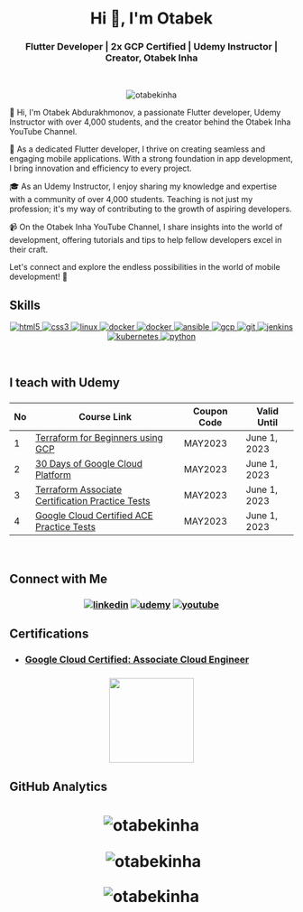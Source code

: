 <h1 align="center">Hi 👋, I'm Otabek</h1>
<h3 align="center">Flutter Developer | 2x GCP Certified | Udemy Instructor | Creator, Otabek Inha</h3>

<br>

<p align="center"> <img src="https://komarev.com/ghpvc/?username=otabekinha&label=Profile%20views&color=0e75b6&style=for-the-badge&color=CD5C5C&label=PROFILE+VIEWS" alt="otabekinha" /> </p>

<p>
  👋 Hi, I'm Otabek Abdurakhmonov, a passionate Flutter developer, Udemy Instructor with over 4,000 students, and the creator behind the Otabek Inha YouTube Channel.

🚀 As a dedicated Flutter developer, I thrive on creating seamless and engaging mobile applications. With a strong foundation in app development, I bring innovation and efficiency to every project.

🎓 As an Udemy Instructor, I enjoy sharing my knowledge and expertise with a community of over 4,000 students. Teaching is not just my profession; it's my way of contributing to the growth of aspiring developers.

📹 On the Otabek Inha YouTube Channel, I share insights into the world of development, offering tutorials and tips to help fellow developers excel in their craft.

Let's connect and explore the endless possibilities in the world of mobile development! 🚀
</p>

## **Skills**

<p align="center">  <a href="https://www.w3.org/html/" target="_blank" rel="noreferrer"> <img src="https://img.icons8.com/color/64/000000/html-5.png" alt="html5"/> </a> <a href="https://www.w3schools.com/css/" target="_blank" rel="noreferrer"> <img src="https://img.icons8.com/color/64/000000/css3.png" alt="css3"/> </a> </a> <a href="https://www.linux.org/" target="_blank" rel="noreferrer"> <img src="https://img.icons8.com/color/64/000000/linux--v1.png" alt="linux"/> </a> <a href="https://www.docker.com/" target="_blank" rel="noreferrer"> <img src="https://img.icons8.com/color/64/000000/docker.png" alt="docker"/> </a><a href="https://www.terraform.com/" target="_blank" rel="noreferrer"> <img src="https://img.icons8.com/color/64/000000/terraform.png" alt="docker"/> </a> <a href="https://www.ansible.com/" target="_blank" rel="noreferrer"> <img src="https://img.icons8.com/color/64/000000/ansible.png" alt="ansible"/> </a> <a href="https://cloud.google.com" target="_blank" rel="noreferrer"> <img src="https://img.icons8.com/color/64/000000/google-cloud.png" alt="gcp"/> </a> <a href="https://git-scm.com/" target="_blank" rel="noreferrer"> <img src="https://img.icons8.com/color/64/000000/git.png" alt="git"/> </a><a href="https://www.jenkins.io" target="_blank" rel="noreferrer"> <img src="https://img.icons8.com/color/64/000000/jenkins.png" alt="jenkins"/> </a> <a href="https://kubernetes.io" target="_blank" rel="noreferrer"> <img src="https://img.icons8.com/color/64/000000/kubernetes.png" alt="kubernetes"/> 
<a href="https://www.python.org" target="_blank" rel="noreferrer"> <img src="https://img.icons8.com/color/64/000000/python--v1.png" alt="python"/> </a> </p>


<br>

## **I teach with Udemy**
<h3 align="left">

| No  | Course Link | Coupon Code | Valid Until |
| --- | ----------- | ----------- | ----------- |
| 1 | [Terraform for Beginners using GCP](https://www.udemy.com/course/terraform-for-beginners-using-google-cloud-platform-gcp/?couponCode=EF9EE751BCB9140E7748) | MAY2023 | June 1, 2023 |
| 2 | [30 Days of Google Cloud Platform](https://www.udemy.com/course/30-days-of-google-cloud-the-complete-gcp-beginners-bootcamp/?couponCode=CCE1C9F78E38BCBCD284) | MAY2023 | June 1, 2023 |
| 3 | [Terraform Associate Certification Practice Tests](https://www.udemy.com/course/terraform-associate-certification-practice-test-exam-2023/?couponCode=4F7DF0F8D3B83F23E7E6) | MAY2023 | June 1, 2023 |
| 4 | [Google Cloud Certified ACE Practice Tests](https://www.udemy.com/course/google-cloud-certified-ace-practice-tests-i/?couponCode=A17707BC99B958E40606) | MAY2023 | June 1, 2023 |



<br>

## **Connect with Me**

<h3 align="center">
<a href="https://www.linkedin.com/in/otabekinha"><img src="https://img.icons8.com/color/64/000000/linkedin.png" alt="linkedin"/></a>
<a href="https://www.udemy.com/user/otabek-abdurakhmonov-2/" target="_blank"><img src="https://img.icons8.com/color/64/000000/udemy.png" alt="udemy"/></a>
<a href="https://youtube.com/@simpledevops" target="_blank"><img src="https://img.icons8.com/color/64/000000/youtube-play.png" alt="youtube"/></a>
<br>

## **Certifications**
<h3 align="left">

- [Google Cloud Certified: Associate Cloud Engineer](https://www.credential.net/f0641378-678b-4ed7-8844-ae243ee8ed4c)

<h3 align="center">
<img src="https://miro.medium.com/v2/1*T59fnCvp71WqNeuytWGorA.png" width="150" height="150">
<br>

## **GitHub Analytics**

<h1 align="center">

<p><img align="center" src="https://github-readme-stats.vercel.app/api/top-langs?username=otabekinha&show_icons=true&locale=en&layout=compact" alt="otabekinha" /></p>

<p>&nbsp;<img align="center" src="https://github-readme-stats.vercel.app/api?username=otabekinha&show_icons=true&locale=en" alt="otabekinha" /></p>

<p><img align="center" src="https://github-readme-streak-stats.herokuapp.com/?user=otabekinha&" alt="otabekinha" />
</p>

